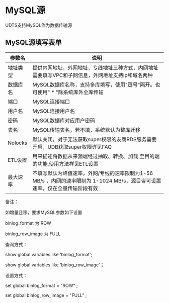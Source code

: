 

# MySQL源

UDTS支持MySQL作为数据传输源

## MySQL源填写表单

| 参数名   | 说明                                                         |
| -------- | ------------------------------------------------------------ |
| 地址类型       | 提供内网地址，外网地址，专线地址三种方式，内网地址需要填写VPC和子网信息，外网地址支持ip和域名两种 |
| 数据库名 | MySQL数据库名称，支持多库填写，使用"逗号"隔开。也可使用" * "除系统库外全库传输|                                         |
| 端口     | MySQL连接端口                                                |
| 用户名   | MySQL连接用户名                                              |
| 密码     | MySQL数据库对应用户密码                                      |
| 表名     | MySQL传输表名，若不填，系统默认为整库迁移                    |
| Nolocks     | 默认关闭，对于无法获取super权限的友商RDS服务需要开启，UDB获取super权限详见FAQ                  |
| ETL设置     | 用来描述将数据从来源端经过抽取、转换、加载 至目的端的功能,使用方法祥见ETL设置                    |
| 最大速率     | 不填写默认为峰值速率，外网/专线的速率限制为1-56 MB/s ，内网的速率限制为 1-1024 MB/s，源目皆可设置速率，仅在全量传输阶段有效                   |


备注：

如增量迁移，要求MySQL参数如下设置

binlog_format    为 ROW

binlog_row_image 为 FULL

查询方式：

show global variables like 'binlog_format';

show global variables like 'binlog_row_image'；

设置方式：

set global binlog_format = "ROW" ;

set global binlog_row_image = "FULL" ;
